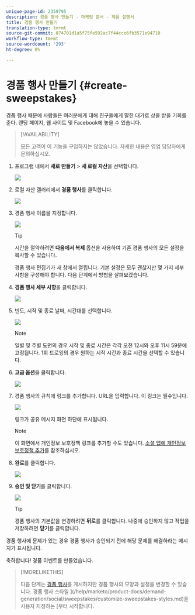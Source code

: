 ```yaml
---
unique-page-id: 2359795
description: 경품 행사 만들기 - 마케팅 문서 - 제품 설명서
title: 경품 행사 만들기
translation-type: tm+mt
source-git-commit: 074701d1a5f75fe592ac7f44cce6fb3571e94710
workflow-type: tm+mt
source-wordcount: '293'
ht-degree: 0%

---
```



# 경품 행사 만들기 {#create-sweepstakes}

경품 행사 때문에 사람들은 여러분에게 대해 친구들에게 말한 대가로 상을 받을 기회를 준다. 랜딩 페이지, 웹 사이트 및 Facebook에 놓을 수 있습니다.

>[!AVAILABILITY]
>
>모든 고객이 이 기능을 구입하지는 않았습니다. 자세한 내용은 영업 담당자에게 문의하십시오.

1. 프로그램 내에서 **새로 만들기** > **새 로컬 자산**&#x200B;을 선택합니다.

   ![](assets/image2014-9-25-17-3a29-3a20.png)

1. 로컬 자산 갤러리에서 **경품 행사**&#x200B;를 클릭합니다.

   ![](assets/image2014-9-25-17-3a29-3a31.png)

1. 경품 행사 이름을 지정합니다.

   ![](assets/image2014-9-25-17-3a29-3a50.png)

   >[!TIP]
   >
   >시간을 절약하려면 **다음에서 복제** 옵션을 사용하여 기존 경품 행사의 모든 설정을 복사할 수 있습니다.

   경품 행사 편집기가 새 창에서 열립니다. 기본 설정은 모두 괜찮지만 몇 가지 세부 사항을 구성해야 합니다. 다음 단계에서 방법을 살펴보겠습니다.

1. **경품 행사 세부 사항**&#x200B;을 클릭합니다.

   ![](assets/image2014-9-25-17-3a32-3a37.png)

1. 빈도, 시작 및 종료 날짜, 시간대를 선택합니다.

   ![](assets/image2014-9-25-17-3a32-3a43.png)

   >[!NOTE]
   >
   >일별 및 주별 도면의 경우 시작 및 종료 시간은 각각 오전 12시와 오후 11시 59분에 고정됩니다. 1회 드로잉의 경우 원하는 시작 시간과 종료 시간을 선택할 수 있습니다.

1. **고급 옵션**&#x200B;을 클릭합니다.

   ![](assets/image2014-9-25-17-3a33-3a19.png)

1. 경품 행사의 규칙에 링크를 추가합니다. URL을 입력합니다. 이 링크는 필수입니다.

   ![](assets/image2014-9-25-17-3a33-3a30.png)

   링크가 공유 메시지 화면 하단에 표시됩니다.

   >[!NOTE]
   >
   >이 화면에서 개인정보 보호정책 링크를 추가할 수도 있습니다. [소셜 앱에 개인정보 보호정책 추가](/help/marketo/product-docs/demand-generation/social/social-functions/add-your-privacy-policy-to-a-social-app.md)를 참조하십시오.

1. **완료**&#x200B;를 클릭합니다.

   ![](assets/image2014-9-25-17-3a34-3a2.png)

1. **승인 및 닫기**&#x200B;를 클릭합니다.

   ![](assets/image2014-9-25-17-3a34-3a15.png)

   >[!TIP]
   >
   >경품 행사의 기본값을 변경하려면 **뒤로**&#x200B;를 클릭합니다. 나중에 승인하지 않고 작업을 저장하려면 **닫기**&#x200B;를 클릭합니다.

경품 행사에 문제가 있는 경우 경품 행사가 승인되기 전에 해당 문제를 해결하라는 메시지가 표시됩니다.

축하합니다! 경품 이벤트를 만들었습니다.

>[!MORELIKETHIS]
>
>다음 단계는 [경품 행사](/help/marketo/product-docs/demand-generation/social/sweepstakes/publish-a-sweepstakes.md)를 게시하지만 경품 행사의 모양과 설정을 변경할 수 있습니다. 경품 행사 스타일 ](/help/marketo/product-docs/demand-generation/social/sweepstakes/customize-sweepstakes-styles.md)을 사용자 지정하는 [부터 시작합니다.
